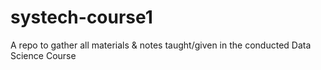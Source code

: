 # systech-course1
A repo to gather all materials &amp; notes taught/given in the conducted Data Science Course
